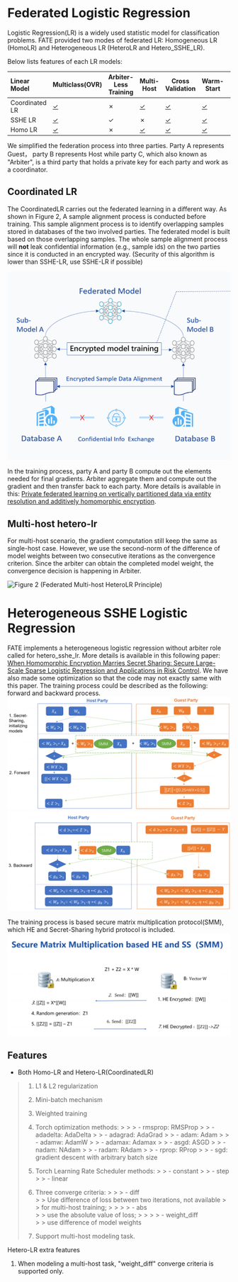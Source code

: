 # Federated Logistic Regression

Logistic Regression(LR) is a widely used statistic model for
classification problems. FATE provided two modes of federated LR:
Homogeneous LR (HomoLR) and Heterogeneous LR (HeteroLR and Hetero_SSHE_LR).

Below lists features of each LR models:

| Linear Model  	 | Multiclass(OVR)                                                             | Arbiter-Less Training | Multi-Host                                     	                           | Cross Validation                                                      	 | Warm-Start                                                                 |     |
|:----------------|-----------------------------------------------------------------------------|-----------------------|----------------------------------------------------------------------------|-------------------------------------------------------------------------|----------------------------------------------------------------------------|-----|
| Coordinated LR  | [&check;](../../../examples/pipeline/coordinated_lr/test_lr_multi_class.py) | &cross;               | [&check;](../../../examples/pipeline/coordinated_lr/test_lr_multi_host.py) | [&check;](../../../examples/pipeline/coordinated_lr/test_lr_cv.py)      | [&check;](../../../examples/pipeline/coordinated_lr/test_lr_warm_start.py) |     |
| SSHE LR         | [&check;](../../../examples/pipeline/sshe_lr/test_lr_multi_class.py)        | &check;               | &cross;                                                                    | [&check;](../../../examples/pipeline/sshe_lr/test_lr_cv.py)             | [&check;](../../../examples/pipeline/sshe_lr/test_lr_warm_start.py)        |     |
| Homo LR       	 | [&check;]()                                                                 | &cross;               | [&check;]()                                                                | [&check;]()                                                             | [&check;]()                                                                |     |

We simplified the federation process into three parties. Party A
represents Guest， party B represents Host while party C, which also
known as "Arbiter", is a third party that holds a private key for each
party and work as a coordinator.

## Coordinated LR

The CoordinatedLR carries out the federated learning in a different way. As
shown in Figure 2, A sample alignment process is conducted before
training. This sample alignment process is to identify overlapping
samples stored in databases of the two involved parties. The federated
model is built based on those overlapping samples. The whole sample
alignment process will **not** leak confidential information (e.g.,
sample ids) on the two parties since it is conducted in an encrypted
way. (Security of this algorithm is lower than SSHE-LR, use SSHE-LR if possible)

![Figure 1 (Federated HeteroLR Principle)](../../images/HeteroLR.png)

In the training process, party A and party B compute out the elements
needed for final gradients. Arbiter aggregate them and compute out the
gradient and then transfer back to each party. More details is available in
this: [Private federated learning on vertically partitioned data via entity resolution and additively homomorphic encryption](https://arxiv.org/abs/1711.10677).

## Multi-host hetero-lr

For multi-host scenario, the gradient computation still keep the same as
single-host case. However, we use the second-norm of the difference of
model weights between two consecutive iterations as the convergence
criterion. Since the arbiter can obtain the completed model weight, the
convergence decision is happening in Arbiter.

![Figure 2 (Federated Multi-host HeteroLR
Principle)](../../images/hetero_lr_multi_host.png)

# Heterogeneous SSHE Logistic Regression

FATE implements a heterogeneous logistic regression without arbiter role
called for hetero_sshe_lr. More details is available in this
following paper: [When Homomorphic Encryption Marries Secret Sharing:
Secure Large-Scale Sparse Logistic Regression and Applications
in Risk Control](https://arxiv.org/pdf/2008.08753.pdf).
We have also made some optimization so that the code may not exactly
same with this paper.
The training process could be described as the
following: forward and backward process.
![Figure 3 (forward)](../../images/sshe-lr_forward.png)
![Figure 4 (backward)](../../images/sshe-lr_backward.png)

The training process is based secure matrix multiplication protocol(SMM),
which HE and Secret-Sharing hybrid protocol is included.
![Figure 5 (SMM)](../../images/secure_matrix_multiplication.png)

## Features

- Both Homo-LR and Hetero-LR(CoordinatedLR)

> 1. L1 & L2 regularization
>
> 2. Mini-batch mechanism
>
> 3. Weighted training
>
> 4. Torch optimization methods:
     >
     >     > - rmsprop: RMSProp
     >     >   - adadelta: AdaDelta
     >     >   - adagrad: AdaGrad
     >     >   - adam: Adam
     >     >   - adamw: AdamW
     >     >   - adamax: Adamax
     >     >   - asgd: ASGD
     >     >   - nadam: NAdam
     >     >   - radam: RAdam
     >     >   - rprop: RProp
     >     >   - sgd: gradient descent with arbitrary batch size
>
> 5. Torch Learning Rate Scheduler methods:
     >     > - constant
     >     >   - step
     >     >   - linear
>
> 5. Three converge criteria:
     >
     >     > - diff  
               > >     Use difference of loss between two iterations, not available
               > >     for multi-host training;
     >     >
     >     >   - abs  
                 > >     use the absolute value of loss;
     >     >
     >     >   - weight\_diff  
                 > >     use difference of model weights
>
> 6. Support multi-host modeling task.


Hetero-LR extra features

1. When modeling a multi-host task, "weight\_diff" converge criteria is supported only.
